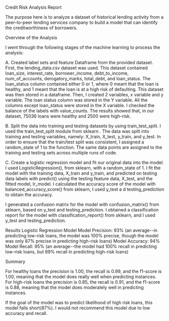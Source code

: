 Credit Risk Analysis Report

The purpose here is to analyze a dataset of historical lending activity from a peer-to-peer lending services company to build a model that can identify the creditworthiness of borrowers.

Overview of the Analysis

I went through the following stages of the machine learning to process the analysis: 

A. Created label sets and feature Dataframe from the provided dataset.
First, the lending_data.csv dataset was used. This dataset contained loan_size, interest_rate, borrower_income, debt_to_income, num_of_accounts, derogatory_marks, total_debt, and loan_status. The loan_status column contained either 0 or 1, where 0 meant that the loan is healthy, and 1 meant that the loan is at a high risk of defaulting. This dataset was then stored in a dataframe.
Then, I created 2 variables, x variable and y variable. The loan status column was stored in the Y variable. All the columns except loan_status were stored in the X variable. I checked the balance of the labels with value_counts. The results showed that, in our dataset, 75036 loans were healthy and 2500 were high-risk.

B. Split the data into training and testing datasets by using train_test_split. 
I used the train_test_split module from sklearn . The data was split into training and testing variables, namely: X_train, X_test, y_train, and y_test. In order to ensure that the train/test split was consistent, I assigned a random_state of 1 to the function. The same data points are assigned to the training and testing sets across multiple runs of code.

C. Create a logistic regression model and fit our original data into the model.
I used LogisticRegression(), from sklearn, with a random_state of 1. I fit the model with the training data, X_train and y_train, and predicted on testing data labels with predict() using the testing feature data, X_test, and the fitted model, lr_model. I calculated the accuracy score of the model with balanced_accuracy_score() from sklearn, I used y_test a d testing_prediction to obtain the accuracy.

I generated a confusion matrix for the model with confusion_matrix() from sklearn, based on y_test and testing_prediction. I obtained a classification report for the model with classification_report() from sklearn, and I used y_test and testing_prediction.


Results
Logistic Regression Model
Model Precision: 93% (an average--in predicting low-risk loans, the model was 100% precise, though the model was only 87% precise in predicting high-risk loans)
Model Accuracy: 94%
Model Recall: 95% (an average--the model had 100% recall in predicting low-risk loans, but 89% recall in predicting high-risk loans)

Summary

For healthy loans the precision is 1.00, the recall is 0.99, and the f1-score is 1.00, meaning that the model does really well when predicting instances. For high-risk loans the precision is 0.85, the recall is 0.91, and the f1-score is 0.88, meaning that the model does moderately well in predicting instances.

If the goal of the model was to predict likelihood of high risk loans, this model falls short(87%). I would not recommend this model due to low accuracy and recall.
